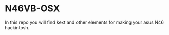 # N46VB-OSX
In this repo you will find kext and other elements for making your asus N46 hackintosh.
